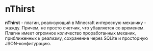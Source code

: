 # nThirst
**nThirst** - плагин, реализующий в Minecraft интересную механику - жажду. Причем, не просто счетчик, что убавляется со временем. Плагин имеет огромное количество проработанных механик, приближенных к реализму, сохранение через SQLite и просторную JSON-конфигурацию.